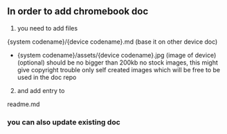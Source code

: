 ## In order to add chromebook doc

1. you need to add files

{system codename}/{device codename}.md (base it on other device doc)

- {system codename}/assets/{device codename}.jpg (image of device) (optional)
should be no bigger than 200kb
no stock images, this might give copyright trouble
only self created images which will be free to be used in the doc repo

2. and add entry to

readme.md

### you can also update existing doc